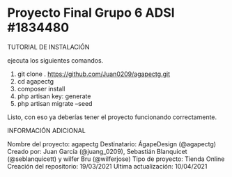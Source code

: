 # Proyecto Final Grupo 6 ADSI #1834480

TUTORIAL DE INSTALACIÓN

ejecuta los siguientes comandos.
1. git clone . https://github.com/Juan0209/agapectg.git
2. cd agapectg
3. composer install
4. php artisan key: generate
5. php artisan migrate –seed

Listo, con eso ya deberías tener el proyecto funcionando correctamente.


INFORMACIÓN ADICIONAL

Nombre del proyecto: agapectg
Destinatario: ÁgapeDesign (@agapectg)
Creado por: Juan García (@juang_0209), Sebastián Blanquicet (@seblanquicett) y wilfer Bru (@wilferjose)
Tipo de proyecto: Tienda Online
Creación del repositorio: 19/03/2021
Ultima actualización: 10/04/2021
